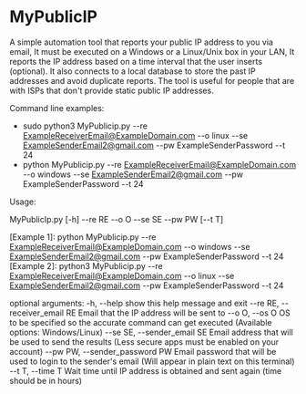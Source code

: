 # MyPublicIP
A simple automation tool that reports your public IP address to you via email, It must be executed on a Windows or a Linux/Unix box in your LAN, It reports the IP address based on a time interval that the user inserts (optional). It also connects to a local database to store the past IP addresses and avoid duplicate reports. The tool is useful for people that are with ISPs that don't provide static public IP addresses.

Command line examples:

- sudo python3 MyPublicip.py --re ExampleReceiverEmail@ExampleDomain.com --o linux --se ExampleSenderEmail2@gmail.com --pw ExampleSenderPassword --t 24
- python MyPublicip.py --re ExampleReceiverEmail@ExampleDomain.com --o windows --se ExampleSenderEmail2@gmail.com --pw ExampleSenderPassword --t 24



Usage:

MyPublicIp.py [-h] --re RE --o O --se SE --pw PW [--t T]

[Example 1]: python MyPublicip.py --re ExampleReceiverEmail@ExampleDomain.com
--o windows --se ExampleSenderEmail2@gmail.com --pw ExampleSenderPassword --t
24 [Example 2]: python3 MyPublicip.py --re
ExampleReceiverEmail@ExampleDomain.com --o linux --se
ExampleSenderEmail2@gmail.com --pw ExampleSenderPassword --t 24

optional arguments:
  -h, --help            show this help message and exit
  --re RE, --receiver_email RE
                        Email that the IP address will be sent to
  --o O, --os O         OS to be specified so the accurate command can get
                        executed (Available options: Windows/Linux)
  --se SE, --sender_email SE
                        Email address that will be used to send the results
                        (Less secure apps must be enabled on your account)
  --pw PW, --sender_password PW
                        Email password that will be used to login to the
                        sender's email (Will appear in plain text on this
                        terminal)
  --t T, --time T       Wait time until IP address is obtained and sent again
                        (time should be in hours)
